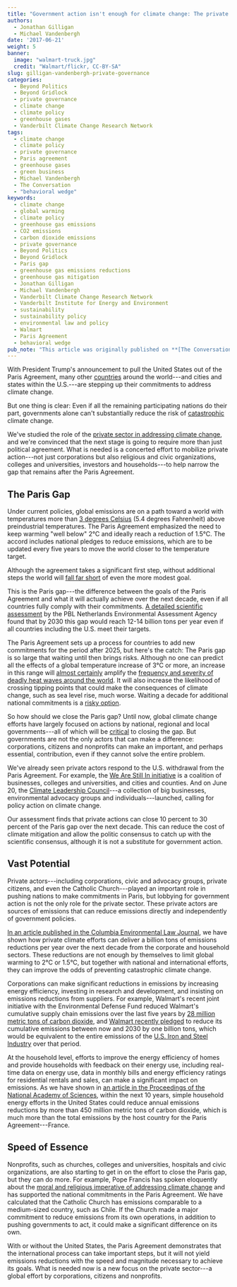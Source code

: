 ```yaml
---
title: "Government action isn't enough for climate change: The private sector can cut billions of tons of carbon"
authors:
  - Jonathan Gilligan
  - Michael Vandenbergh
date: '2017-06-21'
weight: 5
banner:
  image: "walmart-truck.jpg"
  credit: "Walmart/flickr, CC-BY-SA"
slug: gilligan-vandenbergh-private-governance
categories:
  - Beyond Politics
  - Beyond Gridlock
  - private governance
  - climate change
  - climate policy
  - greenhouse gases
  - Vanderbilt Climate Change Research Network
tags:
  - climate change
  - climate policy
  - private governance
  - Paris agreement
  - greenhouse gases
  - green business
  - Michael Vandenbergh
  - The Conversation
  - "behavioral wedge"
keywords:
  - climate change
  - global warming
  - climate policy
  - greenhouse gas emissions
  - CO2 emissions
  - carbon dioxide emissions
  - private governance
  - Beyond Politics
  - Beyond Gridlock
  - Paris gap
  - greenhouse gas emissions reductions
  - greenhouse gas mitigation
  - Jonathan Gilligan
  - Michael Vandenbergh
  - Vanderbilt Climate Change Research Network
  - Vanderbilt Institute for Energy and Environment
  - sustainability
  - sustainability policy
  - environmental law and policy
  - Walmart
  - Paris Agreement
  - behavioral wedge
pub_note: "This article was originally published on **[The Conversation](https://theconversation.com/government-action-isnt-enough-for-climate-change-the-private-sector-can-cut-billions-of-tons-of-carbon-79728)**"
---
```


With President Trump's announcement to pull the United States out of the Paris Agreement, many other [countries](https://theconversation.com/trumps-exit-of-paris-climate-accord-strengthens-china-and-europe-78653) around the world---and cities and states within the U.S.---are stepping up their commitments to address climate change.

But one thing is clear: Even if all the remaining participating nations do their part, governments alone can't substantially reduce the risk of [catastrophic](https://www.epa.gov/sites/production/files/2014-12/documents/incorporating_catastrophic_climate-change_into_policy_analysis.pdf) climate change.


<!--more-->

We've studied the role of the [private sector in addressing climate change](https://www.powells.com/book/beyond-politics-9781316632482), and we're convinced that the next stage is going to require more than just political agreement. What is needed is a concerted effort to mobilize private action---not just corporations but also religious and civic organizations, colleges and universities, investors and households---to help narrow the gap that remains after the Paris Agreement.

## The Paris Gap

Under current policies, global emissions are on a path toward a world with temperatures more than [3 degrees Celsius](http://climateactiontracker.org/publications/publication/154/Analysis-of-current-greenhouse-gas-emission-trends.html) (5.4 degrees Fahrenheit) above preindustrial temperatures. The Paris Agreement emphasized the need to keep warming "well below" 2&deg;C and ideally reach a reduction of 1.5&deg;C. The accord includes national pledges to reduce emissions, which are to be updated every five years to move the world closer to the temperature target.

Although the agreement takes a significant first step, without additional steps the world will [fall far short](http://climateactiontracker.org/assets/publications/briefing_papers/CAT_2017_Tracking_Progress.pdf) of even the more modest goal.

This is the Paris gap---the difference between the goals of the Paris Agreement and what it will actually achieve over the next decade, even if all countries fully comply with their commitments. [A detailed scientific assessment](http://infographics.pbl.nl/indc/) by the PBL Netherlands Environmental Assessment Agency found that by 2030 this gap would reach 12-14 billion tons per year even if all countries including the U.S. meet their targets.

The Paris Agreement sets up a process for countries to add new commitments for the period after 2025, but here's the catch: The Paris gap is so large that waiting until then brings risks. Although no one can predict all the effects of a global temperature increase of 3&deg;C or more, an increase in this range will [almost certainly](https://www.nap.edu/catalog/21852/attribution-of-extreme-weather-events-in-the-context-of-climate-change) amplify the [frequency and severity of deadly heat waves around the world](http://news.nationalgeographic.com/2017/06/heatwaves-climate-change-global-warming/). It will also increase the likelihood of crossing tipping points that could make the consequences of climate change, such as sea level rise, much worse. Waiting a decade for additional national commitments is a [risky option](https://theconversation.com/managing-climate-risk-in-trumps-america-67746?sr=8).

So how should we close the Paris gap? Until now, global climate change efforts have largely focused on actions by national, regional and local governments---all of which will be [critical](https://theconversation.com/are-we-overreacting-to-us-withdrawal-from-the-paris-agreement-on-climate-78741) to closing the gap. But governments are not the only actors that can make a difference: corporations, citizens and nonprofits can make an important, and perhaps essential, contribution, even if they cannot solve the entire problem.

We've already seen private actors respond to the U.S. withdrawal from the Paris Agreement. For example, the [We Are Still In initiative](http://wearestillin.com/) is a coalition of businesses, colleges and universities, and cities and counties. And on June 20, the [Climate Leadership Council](https://www.clcouncil.org/)---a collection of big businesses, environmental advocacy groups and individuals---launched, calling for policy action on climate change.

Our assessment finds that private actions can close 10 percent to 30 percent of the Paris gap over the next decade. This can reduce the cost of climate mitigation and allow the politic consensus to catch up with the scientific consensus, although it is not a substitute for government action.

## Vast Potential

Private actors---including corporations, civic and advocacy groups, private citizens, and even the Catholic Church---played an important role in pushing nations to make commitments in Paris, but lobbying for government action is not the only role for the private sector. These private actors are sources of emissions that can reduce emissions directly and independently of government policies.

[In an article published in the Columbia Environmental Law Journal](http://papers.ssrn.com/sol3/papers.cfm?abstract_id=2533643), we have shown how private climate efforts can deliver a billion tons of emissions reductions per year over the next decade from the corporate and household sectors. These reductions are not enough by themselves to limit global warming to 2&deg;C or 1.5&deg;C, but together with national and international efforts, they can improve the odds of preventing catastrophic climate change.

Corporations can make significant reductions in emissions by increasing energy efficiency, investing in research and development, and insisting on emissions reductions from suppliers. For example, Walmart's recent joint initiative with the Environmental Defense Fund reduced Walmart's cumulative supply chain emissions over the last five years by [28 million metric tons of carbon dioxide](http://business.edf.org/files/2016/02/EDF-Walmart-10-Year-Journey-Case-Study.FINAL_.pdf), and [Walmart recently pledged](http://news.walmart.com/2017/04/19/walmart-launches-project-gigaton-to-reduce-emissions-in-companys-supply-chain) to reduce its cumulative emissions between now and 2030 by one billion tons, which would be equivalent to the entire emissions of the [U.S. Iron and Steel Industry](https://www.energy.gov/sites/prod/files/2013/11/f4/energy_use_and_loss_and_emissions_iron.pdf) over that period.

At the household level, efforts to improve the energy efficiency of homes and provide households with feedback on their energy use, including real-time data on energy use, data in monthly bills and energy efficiency ratings for residential rentals and sales, can make a significant impact on emissions. As we have shown in [an article in the Proceedings of the National Academy of Sciences](http://www.pnas.org/content/106/44/18452), within the next 10 years, simple household energy efforts in the United States could reduce annual emissions reductions by more than 450 million metric tons of carbon dioxide, which is much more than the total emissions by the host country for the Paris Agreement---France.

## Speed of Essence

Nonprofits, such as churches, colleges and universities, hospitals and civic organizations, are also starting to get in on the effort to close the Paris gap, but they can do more. For example, Pope Francis has spoken eloquently about the [moral and religious imperative of addressing climate change](https://theconversation.com/the-pope-climate-change-and-the-cultural-dimensions-of-the-anthropocene-44812?sr=1) and has supported the national commitments in the Paris Agreement. We have calculated that the Catholic Church has emissions comparable to a medium-sized country, such as Chile. If the Church made a major commitment to reduce emissions from its own operations, in addition to pushing governments to act, it could make a significant difference on its own.

With or without the United States, the Paris Agreement demonstrates that the international process can take important steps, but it will not yield emissions reductions with the speed and magnitude necessary to achieve its goals. What is needed now is a new focus on the private sector---a global effort by corporations, citizens and nonprofits.
